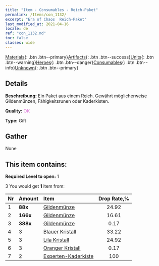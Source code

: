 ```yaml
---
title: "Item - Consumables - Reich-Paket"
permalink: /Items/con_1132/
excerpt: "Era of Chaos  Reich-Paket"
last_modified_at: 2021-04-16
locale: de
ref: "con_1132.md"
toc: false
classes: wide
---
```

 [Materials](/de/Items/){: .btn .btn--primary}[Artifacts](/de/Items/Artifacts/){: .btn .btn--success}[Units](/de/Items/Units/){: .btn .btn--warning}[Heroes](/de/Items/Heroes/){: .btn .btn--danger}[Consumables](/de/Items/Consumables/){: .btn .btn--info}[Unknown](/de/Items/Unknown/){: .btn .btn--primary}

## Details
 **Beschreibung:** Ein Paket aus einem Reich. Gewährt möglicherweise Gildenmünzen, Fähigkeitsrunen oder Kaderkisten.

 **Quality:** <span style="color: #DA70D6">OK</span>

 **Type:** Gift

## Gather

  None

## This item contains:

 **Required Level to open:** 1

 3 You would get **1** item  from:

  | Nr | Amount |     Item    | Drop Rate,% |
  |:---|:-------|:------------|:---------:|
  | 1 |  **88x** | [Gildenmünze](/de/Items/con_896/) | 24.92 | 
  | 2 |  **166x** | [Gildenmünze](/de/Items/con_896/) | 16.61 | 
  | 3 |  **388x** | [Gildenmünze](/de/Items/con_896/) | 0.17 | 
  | 4 | 3 | [Blauer Kristall](/de/Items/con_716/) | 33.22 | 
  | 5 | 3 | [Lila Kristall](/de/Items/con_720/) | 24.92 | 
  | 6 | 3 | [Oranger Kristall](/de/Items/con_730/) | 0.17 | 
  | 7 | 2 | [Experten-Kaderkiste](/de/Items/con_760/) | 100 | 
